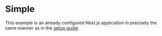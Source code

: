 # Simple

This example is an already configured Next.js application in precisely the same manner as in the
[setup guide](../../README.md).
